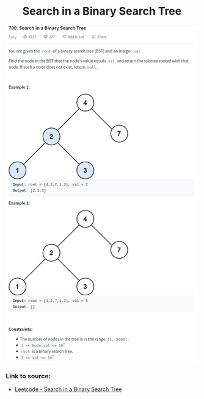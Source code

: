 <h1 align="center">Search in a Binary Search Tree</h1>

![alt text](https://raw.githubusercontent.com/matthew01lokiet/Github-repos-images/main/Algs/Tree/VCbCniMX_o.png)

### Link to source: 
- <a href="https://leetcode.com/problems/search-in-a-binary-search-tree/">Leetcode - Search in a Binary Search Tree</a>

